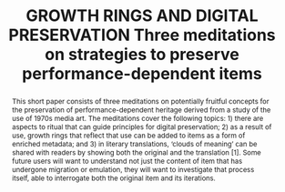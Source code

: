 ---
abstract: 'This short paper consists of three meditations on potentially fruitful
  concepts for  the preservation of performance-dependent heritage derived from a
  study of the use of 1970s media art. The meditations cover the following topics:
  1) there are aspects to ritual that can guide principles for digital preservation;  2)
  as a result of use, growth rings that reflect that use can be added to items as
  a form of enriched metadata; and  3) in literary translations, ‘clouds of meaning’
  can be shared with readers by showing both the original and the translation [1].
  Some future users will want to understand not just the content of item that has
  undergone migration or emulation, they will want to investigate that process itself,
  able to interrogate both the original item and its iterations.

  '
creators:
- Curham, Louise
date: null
document_url: https://services.phaidra.univie.ac.at/api/object/o:1424932/download
grand_parent: iPRES
institutions:
- School of Information and Communication Studies
keywords:
- media art
- audiovisual preservation
- participatory archiving
- digital preservation
- metadata
landing_page_url: https://phaidra.univie.ac.at/o:1424932
language: eng
layout: publication
license: CC BY 4.0 International
notes_url: null
parent: iPRES 2021
presentation_url: null
size: 178915
source_name: iPRES
title: GROWTH RINGS AND DIGITAL PRESERVATION Three meditations on strategies to preserve
  performance-dependent items
type: paper
year: 2021
---